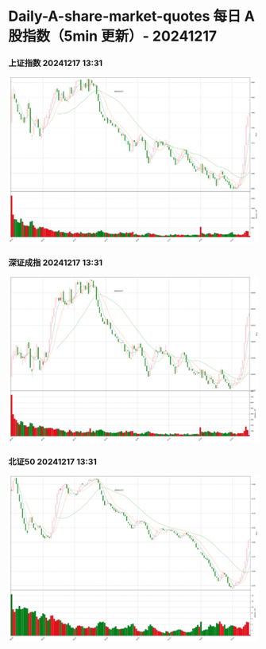 
# Daily-A-share-market-quotes 每日 A 股指数（5min 更新）- 20241217

### 上证指数 20241217 13:31
![](./fig/2024/12/20241217-sh000001.png)

### 深证成指 20241217 13:31
![](./fig/2024/12/20241217-sz399001.png)

### 北证50 20241217 13:31
![](./fig/2024/12/20241217-bj899050.png)
